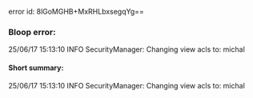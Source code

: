 error id: 8lGoMGHB+MxRHLbxsegqYg==
### Bloop error:

25/06/17 15:13:10 INFO SecurityManager: Changing view acls to: michal
#### Short summary: 

25/06/17 15:13:10 INFO SecurityManager: Changing view acls to: michal